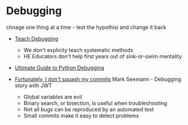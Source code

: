Debugging
=========

chnage one thing at a time - test the hypothisi and change it back

* [Teach Debugging](https://danluu.com/teach-debugging/)
    * We don't explicity teach systematic methods
    * HE Educators don't help first years out of sink-or-swim mentality

* [Ultimate Guide to Python Debugging](https://martinheinz.dev/blog/24)

* [Fortunately, I don't squash my commits](https://blog.ploeh.dk/2020/10/05/fortunately-i-dont-squash-my-commits/) Mark Seemann - Debugging story with JWT
    * Global variables are evil
    * Binary search, or bisection, is useful when troubleshooting
    * Not all bugs can be reproduced by an automated test
    * Small commits make it easy to detect problems



